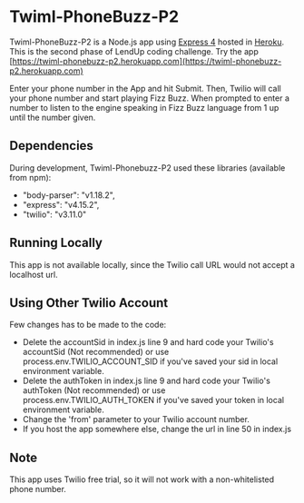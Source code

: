 # Twiml-PhoneBuzz-P2

Twiml-PhoneBuzz-P2 is a Node.js app using [Express 4](http://expressjs.com/) hosted in [Heroku](https://www.heroku.com/). This is the second phase of LendUp coding challenge. Try the app [https://twiml-phonebuzz-p2.herokuapp.com](https://twiml-phonebuzz-p2.herokuapp.com)

Enter your phone number in the App and hit Submit. Then, Twilio will call your phone number and start playing Fizz Buzz. When prompted to enter a number to listen to the engine speaking in Fizz Buzz language from 1 up until the number given.

## Dependencies

During development, Twiml-Phonebuzz-P2 used these libraries (available from npm):
  * "body-parser": "v1.18.2",
  * "express": "v4.15.2",
  * "twilio": "v3.11.0"

## Running Locally

This app is not available locally, since the Twilio call URL would not accept a localhost url.

## Using Other Twilio Account

Few changes has to be made to the code:

  * Delete the accountSid in index.js line 9 and hard code your Twilio's accountSid (Not recommended) or use process.env.TWILIO_ACCOUNT_SID if you've saved your sid in local environment variable.
  * Delete the authToken in index.js line 9 and hard code your Twilio's authToken (Not recommended) or use process.env.TWILIO_AUTH_TOKEN if you've saved your token in local environment variable.
  * Change the 'from' parameter to your Twilio account number.
  * If you host the app somewhere else, change the url in line 50 in index.js

## Note

This app uses Twilio free trial, so it will not work with a non-whitelisted phone number.
